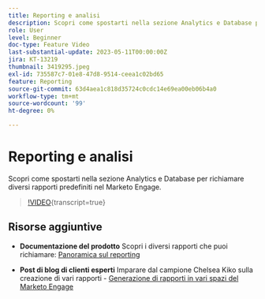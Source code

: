 ```yaml
---
title: Reporting e analisi
description: Scopri come spostarti nella sezione Analytics e Database per richiamare diversi rapporti predefiniti nel Marketo Engage.
role: User
level: Beginner
doc-type: Feature Video
last-substantial-update: 2023-05-11T00:00:00Z
jira: KT-13219
thumbnail: 3419295.jpeg
exl-id: 735587c7-01e8-47d8-9514-ceea1c02bd65
feature: Reporting
source-git-commit: 63d4aea1c818d35724c0cdc14e69ea00eb06b4a0
workflow-type: tm+mt
source-wordcount: '99'
ht-degree: 0%

---
```


# Reporting e analisi

Scopri come spostarti nella sezione Analytics e Database per richiamare diversi rapporti predefiniti nel Marketo Engage.

>[!VIDEO](https://video.tv.adobe.com/v/3419295/?learn=on){transcript=true}

## Risorse aggiuntive

* **Documentazione del prodotto**
Scopri i diversi rapporti che puoi richiamare: [Panoramica sul reporting](https://experienceleague.adobe.com/docs/marketo/using/product-docs/reporting/reporting-overview.html?lang=en&amp;sdid=M7K4SLTS&amp;mv=email&amp;mv2=instreml)

* **Post di blog di clienti esperti**
Imparare dal campione Chelsea Kiko sulla creazione di vari rapporti - [Generazione di rapporti in vari spazi del Marketo Engage](https://nation.marketo.com/t5/product-blogs/how-marketo-champion-chelsea-kiko-reports-in-various-marketo/ba-p/242627)
